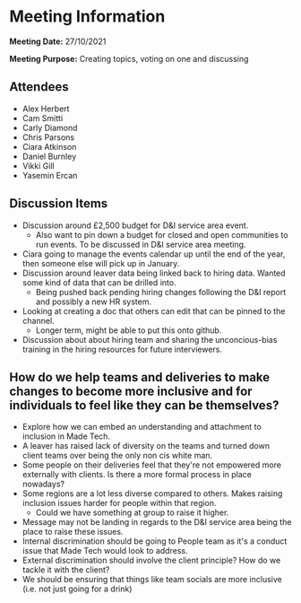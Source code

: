 # Meeting Information

**Meeting Date:** 27/10/2021

**Meeting Purpose:** Creating topics, voting on one and discussing

## Attendees

- Alex Herbert
- Cam Smitti
- Carly Diamond
- Chris Parsons
- Ciara Atkinson
- Daniel Burnley
- Vikki Gill
- Yasemin Ercan

## Discussion Items

- Discussion around £2,500 budget for D&I service area event.
  - Also want to pin down a budget for closed and open communities to run events. To be discussed in D&I service area meeting.
- Ciara going to manage the events calendar up until the end of the year, then someone else will pick up in January.
- Discussion around leaver data being linked back to hiring data. Wanted some kind of data that can be drilled into.
  - Being pushed back pending hiring changes following the D&I report and possibly a new HR system.
- Looking at creating a doc that others can edit that can be pinned to the channel.
  - Longer term, might be able to put this onto github.
- Discussion about about hiring team and sharing the unconcious-bias training in the hiring resources for future interviewers.

## How do we help teams and deliveries to make changes to become more inclusive and for individuals to feel like they can be themselves?

- Explore how we can embed an understanding and attachment to inclusion in Made Tech.
- A leaver has raised lack of diversity on the teams and turned down client teams over being the only non cis white man.
- Some people on their deliveries feel that they're not empowered more externally with clients. Is there a more formal process in place nowadays?
- Some regions are a lot less diverse compared to others. Makes raising inclusion issues harder for people within that region.
  - Could we have something at group to raise it higher.
- Message may not be landing in regards to the D&I service area being the place to raise these issues.
- Internal discrimination should be going to People team as it's a conduct issue that Made Tech would look to address.
- External discrimination should involve the client principle? How do we tackle it with the client?
- We should be ensuring that things like team socials are more inclusive (i.e. not just going for a drink)
